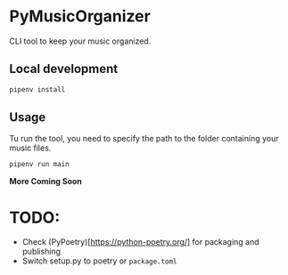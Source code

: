 # PyMusicOrganizer

CLI tool to keep your music organized.

## Local development

```bash
pipenv install 
```

## Usage

Tu run the tool, you need to specify the path to the folder containing your music files.

```bash
pipenv run main
```

**More Coming Soon**


# TODO:
- Check (PyPoetry)[https://python-poetry.org/] for packaging and publishing
- Switch setup.py to poetry or `package.toml`
